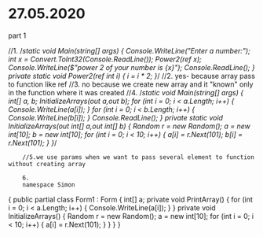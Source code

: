 # 27.05.2020

part 1

 //1.
        /*static void Main(string[] args)
        {
            Console.WriteLine("Enter a number:");
            int x = Convert.ToInt32(Console.ReadLine());
            Power2(ref x);
            Console.WriteLine($"power 2 of your number is {x}");
            Console.ReadLine();
        }
        private static void Power2(ref int  i)
        {
            i = i * 2;
        }*/
        //2. yes- because array pass to function like ref 
        //3. no because we create new array and it "known" only in the function where it was created
        //4.
        /*static void Main(string[] args)
        {
            int[] a, b;
            InitializeArrays(out a,out b);
            for (int i = 0; i < a.Length; i++)
            {
                Console.WriteLine(a[i]);
            }
            for (int i = 0; i < b.Length; i++)
            {
                Console.WriteLine(b[i]);
            }
            Console.ReadLine();
        }
        private static void InitializeArrays(out int[] a,out int[] b)
        {
            Random r = new Random();
            a = new int[10];
            b = new int[10];
            for (int i = 0; i < 10; i++)
            {
                a[i] = r.Next(101);
                b[i] = r.Next(101);
            }
        }*/

        //5.we use params when we want to pass several element to function without creating array
        
        6.
        namespace Simon
{
 public partial class Form1 : Form
 {
        int[] a;
        private void PrintArray()
        {
            for (int i = 0; i < a.Length; i++)
            {
                Console.WriteLine(a[i]);
            }
        }
        private void InitializeArrays()
        {
            Random r = new Random();
            a = new int[10];
            for (int i = 0; i < 10; i++)
            {
                a[i] = r.Next(101);
            }
        }
 }
}


